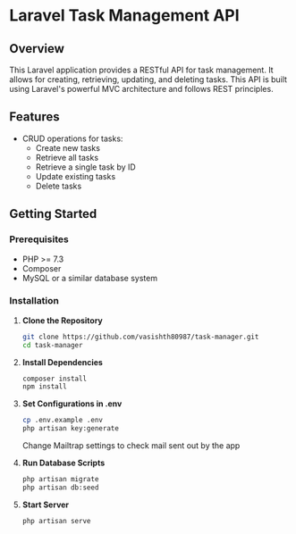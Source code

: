 # Laravel Task Management API

## Overview

This Laravel application provides a RESTful API for task management. It allows for creating, retrieving, updating, and deleting tasks. This API is built using Laravel's powerful MVC architecture and follows REST principles.

## Features

- CRUD operations for tasks:
  - Create new tasks
  - Retrieve all tasks
  - Retrieve a single task by ID
  - Update existing tasks
  - Delete tasks

## Getting Started

### Prerequisites

- PHP >= 7.3
- Composer
- MySQL or a similar database system

### Installation

1. **Clone the Repository**

   ```bash
   git clone https://github.com/vasishth80987/task-manager.git
   cd task-manager
   
2. **Install Dependencies**

   ```bash
   composer install
   npm install

3. **Set Configurations in .env**

   ```bash
   cp .env.example .env
   php artisan key:generate
   ```
   Change Mailtrap settings to check mail sent out by the app

4. **Run Database Scripts**

   ```bash
   php artisan migrate
   php artisan db:seed

5. **Start Server**

   ```bash
   php artisan serve
   
